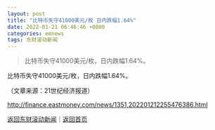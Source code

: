 ```yaml
---
layout: post
title: "比特币失守41000美元/枚 日内跌幅1.64%"
date: 2022-01-21 06:46:46 +0800
categories: emnews
tags: 东财滚动新闻
---
```

> 比特币失守41000美元/枚，日内跌幅1.64%。

<p>比特币失守41000美元/枚，日内跌幅1.64%。</p><p class="em_media">（文章来源：21世纪经济报道）</p>

<http://finance.eastmoney.com/news/1351,202201212255476386.html>

[返回东财滚动新闻](//finews.withounder.com/emnews/)｜[返回首页](//finews.withounder.com/)